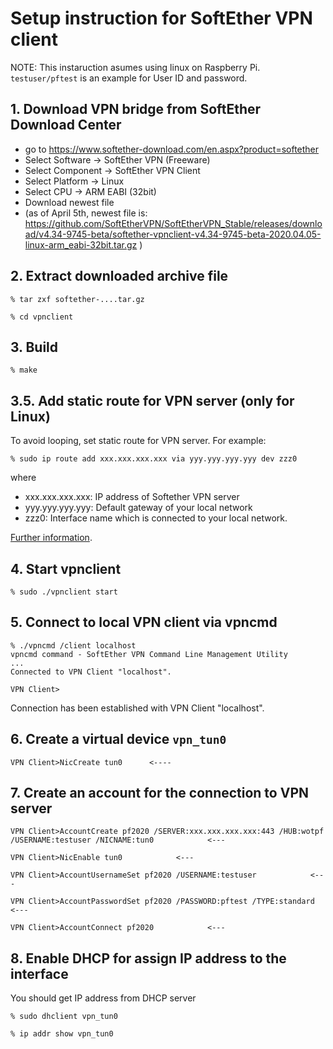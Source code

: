 # Setup instruction for SoftEther VPN client

NOTE: This instaruction asumes using linux on Raspberry Pi. `testuser/pftest` is an example for User ID and password.

## 1. Download VPN bridge from SoftEther Download Center
- go to https://www.softether-download.com/en.aspx?product=softether
- Select Software -> SoftEther VPN (Freeware)
- Select Component -> SoftEther VPN Client
- Select Platform -> Linux
- Select CPU -> ARM EABI (32bit)
- Download newest file
- (as of April 5th, newest file is: https://github.com/SoftEtherVPN/SoftEtherVPN_Stable/releases/download/v4.34-9745-beta/softether-vpnclient-v4.34-9745-beta-2020.04.05-linux-arm_eabi-32bit.tar.gz )

## 2. Extract downloaded archive file

```
% tar zxf softether-....tar.gz

% cd vpnclient
```

## 3. Build

```
% make
```

## 3.5. Add static route for VPN server (only for Linux)

To avoid looping, set static route for VPN server.  For example:
```
% sudo ip route add xxx.xxx.xxx.xxx via yyy.yyy.yyy.yyy dev zzz0
```
where 
- xxx.xxx.xxx.xxx: IP address of Softether VPN server
- yyy.yyy.yyy.yyy: Default gateway of your local network
- zzz0: Interface name which is connected to your local network. 

[Further information](https://www.softether.org/4-docs/1-manual/B._Troubleshooting_and_Supplemental/11.1_Troubleshooting#11.1.27_My_VPN_connection_is_disconnected_when_I_designate_the_Virtual_Network_Adapter_as_the_default_gateway_in_VPN_Client_under_Linux.).

## 4. Start vpnclient

```
% sudo ./vpnclient start
```

## 5. Connect to local VPN client via vpncmd
```
% ./vpncmd /client localhost
vpncmd command - SoftEther VPN Command Line Management Utility
...
Connected to VPN Client "localhost".

VPN Client>
```

Connection has been established with VPN Client "localhost".

## 6. Create a virtual device `vpn_tun0`

```
VPN Client>NicCreate tun0      <----
```

## 7. Create an account for the connection to VPN server

```
VPN Client>AccountCreate pf2020 /SERVER:xxx.xxx.xxx.xxx:443 /HUB:wotpf /USERNAME:testuser /NICNAME:tun0            <---

VPN Client>NicEnable tun0            <---

VPN Client>AccountUsernameSet pf2020 /USERNAME:testuser            <---

VPN Client>AccountPasswordSet pf2020 /PASSWORD:pftest /TYPE:standard            <---

VPN Client>AccountConnect pf2020            <---
```

## 8. Enable DHCP for assign IP address to the interface
You should get IP address from DHCP server

```
% sudo dhclient vpn_tun0

% ip addr show vpn_tun0
```
